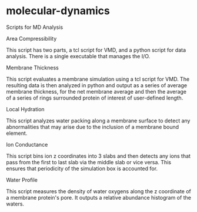 # molecular-dynamics
Scripts for MD Analysis


Area Compressibility

This script has two parts, a tcl script for VMD, and a python script
for data analysis. There is a single executable that manages the I/O.

Membrane Thickness

This script evaluates a membrane simulation using a tcl script for VMD.
The resulting data is then analyzed in python and output as a series of
average membrane thickness, for the net membrane average and then the
average of a series of rings surrounded protein of interest of user-defined
length.

Local Hydration

This script analyzes water packing along a membrane surface to detect any
abnormalities that may arise due to the inclusion of a membrane bound 
element.

Ion Conductance

This script bins ion z coordinates into 3 slabs and then detects any ions
that pass from the first to last slab via the middle slab or vice versa.
This ensures that periodicity of the simulation box is accounted for.

Water Profile

This script measures the density of water oxygens along the z coordinate of
a membrane protein's pore. It outputs a relative abundance histogram of the
waters.
